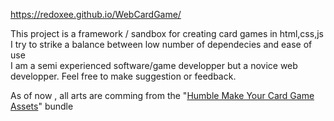 https://redoxee.github.io/WebCardGame/

This project is a framework / sandbox for creating card games in html,css,js  
I try to strike a balance between low number of dependecies and ease of use  
I am a semi experienced software/game developper but a novice web developper. Feel free to make suggestion or feedback.

As of now , all arts are comming from the "[Humble Make Your Card Game Assets](https://support.humblebundle.com/hc/en-us/articles/360036940693-Humble-Make-Your-Card-Game-Assets-EULA)" bundle
